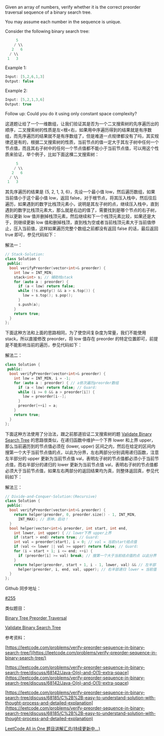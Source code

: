 Given an array of numbers, verify whether it is the correct preorder traversal sequence of a binary search tree.

You may assume each number in the sequence is unique.

Consider the following binary search tree:

```cpp
     5
    / \\
   2   6
  / \\
 1   3
```

Example 1:

```cpp
Input: [5,2,6,1,3]
Output: false
```

Example 2:

```cpp
Input: [5,2,1,3,6]
Output: true
```

Follow up: Could you do it using only constant space complexity?

这道题让给了一个一维数组，让我们验证其是否为一个二叉搜索树的先序遍历出的顺序，二叉搜索树的性质是左\<根\<右，如果用中序遍历得到的结果就是有序数组，而先序遍历的结果就不是有序数组了，但是难道一点规律都没有了吗，其实规律还是有的，根据二叉搜索树的性质，当前节点的值一定大于其左子树中任何一个节点值，而且其右子树中的任何一个节点值都不能小于当前节点值，可以用这个性质来验证，举个例子，比如下面这棵二叉搜索树：

```cpp
     5
    / \\
   2   6
  / \\
 1   3
```

其先序遍历的结果是 {5, 2, 1, 3, 6}，先设一个最小值 low，然后遍历数组，如果当前值小于这个最小值 low，返回 false，对于根节点，将其压入栈中，然后往后遍历，如果遇到的数字比栈顶元素小，说明是其左子树的点，继续压入栈中，直到遇到的数字比栈顶元素大，那么就是右边的值了，需要找到是哪个节点的右子树，所以更新 low 值并删掉栈顶元素，然后继续和下一个栈顶元素比较，如果还是大于，则继续更新 low 值和删掉栈顶，直到栈为空或者当前栈顶元素大于当前值停止，压入当前值，这样如果遍历完整个数组之前都没有返回 false 的话，最后返回 true 即可，参见代码如下：

解法一：

```cpp
// Stack-Solution:
class Solution {
 public:
  bool verifyPreorder(vector<int>& preorder) {
    int low = INT_MIN;
    stack<int> s; // 辅助栈stack
    for (auto a : preorder) {
      if (a < low) return false;
      while (!s.empty() && a > s.top()) {
        low = s.top(); s.pop();
      }
      s.push(a);
    }
    return true;
  }
};
```

下面这种方法和上面的思路相同，为了使空间复杂度为常量，我们不能使用 stack，所以直接修改 preorder，将 low 值存在 preorder 的特定位置即可，前提是不能影响当前的遍历，参见代码如下：

解法二：

```cpp
class Solution {
 public:
  bool verifyPreorder(vector<int>& preorder) {
    int low = INT_MIN, i = -1;
    for (auto a : preorder) { // a依次遍历preorder数组
      if (a < low) return false; // Guard:
      while (i >= 0 && a > preorder[i]) {
        low = preorder[i--];
      }
      preorder[++i] = a;
    }
    return true;
  }
};
```

下面这种方法使用了分治法，跟之前那道验证二叉搜索树的题 [Validate Binary Search Tree](http://www.cnblogs.com/grandyang/p/4298435.html) 的思路很类似，在递归函数中维护一个下界 lower 和上界 upper，那么当前遍历到的节点值必须在 (lower, upper) 区间之内，然后在给定的区间内搜第一个大于当前节点值的点，以此为分界，左右两部分分别调用递归函数，注意左半部分的 upper 更新为当前节点值 val，表明左子树的节点值都必须小于当前节点值，而右半部分的递归的 lower 更新为当前节点值 val，表明右子树的节点值都必须大于当前节点值，如果左右两部分的返回结果均为真，则整体返回真，参见代码如下：

解法三：

```cpp
// Divide-and-Conquer-Solution:(Recursive)
class Solution {
 public:
  bool verifyPreorder(vector<int>& preorder) {
    return helper(preorder, 0, preorder.size() - 1, INT_MIN,
      INT_MAX); // 原神，启动！
  }
  bool helper(vector<int>& preorder, int start, int end,
    int lower, int upper) { // lower下界 upper上界
    if (start > end) return true; // Guard:
    int val = preorder[start], i = 0; // val = 当前start结点值
    if (val <= lower || val >= upper) return false; // Guard:
    for (i = start + 1; i <= end; ++i) {
      if (preorder[i] >= val) break; // 搜第一个大于当前结点值的点 以此分界
    }
    return helper(preorder, start + 1, i - 1, lower, val) && // 左半部
      helper(preorder, i, end, val, upper); // 右半部递归 lower = 当前值
  }
};
```

Github 同步地址：

[#255](https://github.com/grandyang/leetcode/issues/255)

类似题目：

[Binary Tree Preorder Traversal](http://www.cnblogs.com/grandyang/p/4146981.html)

[Validate Binary Search Tree](http://www.cnblogs.com/grandyang/p/4298435.html)

参考资料：

[https://leetcode.com/problems/verify-preorder-sequence-in-binary-search-tree/](https://leetcode.com/problems/verify-preorder-sequence-in-binary-search-tree/)

[](<https://leetcode.com/problems/verify-preorder-sequence-in-binary-search-tree/discuss/68142/Java-O(n)-and-O(1)-extra-space>)[https://leetcode.com/problems/verify-preorder-sequence-in-binary-search-tree/discuss/68142/Java-O(n)-and-O(1)-extra-space](<https://leetcode.com/problems/verify-preorder-sequence-in-binary-search-tree/discuss/68142/Java-O(n)-and-O(1)-extra-space>)

[https://leetcode.com/problems/verify-preorder-sequence-in-binary-search-tree/discuss/68185/C%2B%2B-easy-to-understand-solution-with-thought-process-and-detailed-explanation](https://leetcode.com/problems/verify-preorder-sequence-in-binary-search-tree/discuss/68185/C%2B%2B-easy-to-understand-solution-with-thought-process-and-detailed-explanation)

[LeetCode All in One 题目讲解汇总(持续更新中...)](http://www.cnblogs.com/grandyang/p/4606334.html)
